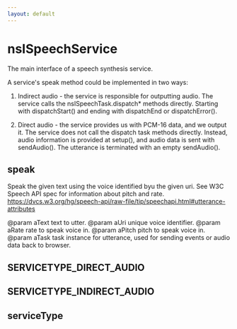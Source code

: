 ```yaml
---
layout: default
---
```


# nsISpeechService #

The main interface of a speech synthesis service.

A service's speak method could be implemented in two ways:
 1. Indirect audio - the service is responsible for outputting audio.
   The service calls the nsISpeechTask.dispatch* methods directly. Starting
   with dispatchStart() and ending with dispatchEnd or dispatchError().

 2. Direct audio - the service provides us with PCM-16 data, and we output it.
   The service does not call the dispatch task methods directly. Instead,
   audio information is provided at setup(), and audio data is sent with
   sendAudio(). The utterance is terminated with an empty sendAudio().


## speak ##

Speak the given text using the voice identified byu the given uri. See
W3C Speech API spec for information about pitch and rate.
https://dvcs.w3.org/hg/speech-api/raw-file/tip/speechapi.html#utterance-attributes

@param aText  text to utter.
@param aUri   unique voice identifier.
@param aRate  rate to speak voice in.
@param aPitch pitch to speak voice in.
@param aTask  task instance for utterance, used for sending events or audio
                data back to browser.


## SERVICETYPE_DIRECT_AUDIO ##

## SERVICETYPE_INDIRECT_AUDIO ##

## serviceType ##
